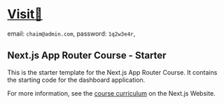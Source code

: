 # [Visit🚀](https://nextjs-dashboard-two-smoky-44.vercel.app/)
  email: `chaim@admin.com`,
  password: `1q2w3e4r`,
## Next.js App Router Course - Starter

This is the starter template for the Next.js App Router Course. It contains the starting code for the dashboard application.

For more information, see the [course curriculum](https://nextjs.org/learn) on the Next.js Website.
